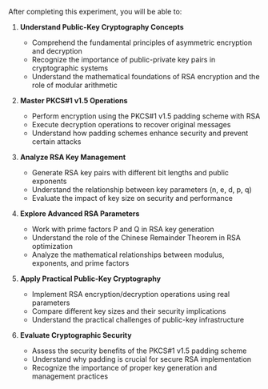 After completing this experiment, you will be able to:

1. **Understand Public-Key Cryptography Concepts**

   - Comprehend the fundamental principles of asymmetric encryption and decryption
   - Recognize the importance of public-private key pairs in cryptographic systems
   - Understand the mathematical foundations of RSA encryption and the role of modular arithmetic

2. **Master PKCS#1 v1.5 Operations**

   - Perform encryption using the PKCS#1 v1.5 padding scheme with RSA
   - Execute decryption operations to recover original messages
   - Understand how padding schemes enhance security and prevent certain attacks

3. **Analyze RSA Key Management**

   - Generate RSA key pairs with different bit lengths and public exponents
   - Understand the relationship between key parameters (n, e, d, p, q)
   - Evaluate the impact of key size on security and performance

4. **Explore Advanced RSA Parameters**

   - Work with prime factors P and Q in RSA key generation
   - Understand the role of the Chinese Remainder Theorem in RSA optimization
   - Analyze the mathematical relationships between modulus, exponents, and prime factors

5. **Apply Practical Public-Key Cryptography**

   - Implement RSA encryption/decryption operations using real parameters
   - Compare different key sizes and their security implications
   - Understand the practical challenges of public-key infrastructure

6. **Evaluate Cryptographic Security**

   - Assess the security benefits of the PKCS#1 v1.5 padding scheme
   - Understand why padding is crucial for secure RSA implementation
   - Recognize the importance of proper key generation and management practices
